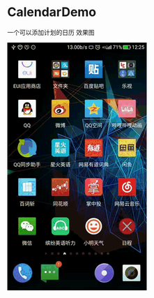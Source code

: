 # CalendarDemo
一个可以添加计划的日历 效果图

![image](https://github.com/fivezm/CalendarDemo/blob/master/gifs/%E6%97%A5%E5%8E%86.gif)

